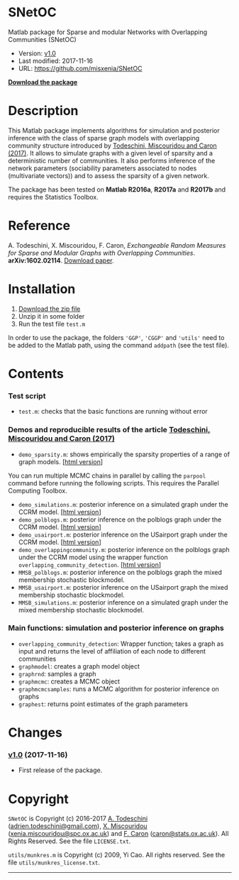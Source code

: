 # SNetOC

Matlab package for Sparse and modular Networks with Overlapping Communities (SNetOC)

- Version: [v1.0](https://github.com/misxenia/SNetOC/releases/tag/v1.0)
- Last modified: 2017-11-16
- URL: <https://github.com/misxenia/SNetOC>

[**Download the package**](https://github.com/misxenia/SNetOC/archive/master.zip)

# Description

This Matlab package implements algorithms for simulation and posterior inference 
with the class of sparse graph models with overlapping community structure introduced by 
[Todeschini, Miscouridou and Caron (2017)](https://arxiv.org/abs/1602.02114). 
It allows to simulate graphs with a given level of sparsity and a deterministic number of communities.
It also performs inference of the network parameters (sociability parameters associated to nodes (multivariate vectors)) 
and to assess the sparsity of a given network.

The package has been tested on **Matlab R2016a**, **R2017a** and **R2017b** and requires the Statistics Toolbox.

# Reference

A. Todeschini, X. Miscouridou, F. Caron, _Exchangeable Random Measures for Sparse and Modular Graphs with Overlapping Communities_. **arXiv:1602.02114**. [Download paper](https://arxiv.org/abs/1602.02114 ).

# Installation

1. [Download the zip file](https://github.com/misxenia/SNetOC/archive/master.zip)
2. Unzip it in some folder
3. Run the test file `test.m`

In order to use the package, the folders `'GGP'`, `'CGGP'` and `'utils'` need 
to be added to the Matlab path, using the command `addpath` (see the test file).

# Contents

### Test script

- `test.m`: checks that the basic functions are running without error

### Demos and reproducible results of the article [Todeschini, Miscouridou and Caron (2017)](https://arxiv.org/abs/1602.02114)

- `demo_sparsity.m`: shows empirically the sparsity properties of a range of graph models. [[html version](https://misxenia.github.io/SNetOC/demo_sparsity.html)]

You can run multiple MCMC chains in parallel by calling the `parpool` command 
before running the following scripts. This requires the Parallel Computing Toolbox.

- `demo_simulations.m`: posterior inference on a simulated graph under the CCRM model. [[html version](https://misxenia.github.io/SNetOC/demo_simulations.html)]
- `demo_polblogs.m`: posterior inference on the polblogs graph under the CCRM model. [[html version](https://misxenia.github.io/SNetOC/demo_polblogs.html)]
- `demo_usairport.m`: posterior inference on the USairport graph under the CCRM model. [[html version](https://misxenia.github.io/SNetOC/demo_usairport.html)]
- `demo_overlappingcommunity.m`: posterior inference on the polblogs graph under the CCRM model using the wrapper function `overlapping_community_detection`. [[html version](https://misxenia.github.io/SNetOC/demo_overlappingcommunity.html)]
- `MMSB_polblogs.m`: posterior inference on the polblogs graph the mixed membership stochastic blockmodel.
- `MMSB_usairport.m`: posterior inference on the USairport graph the mixed membership stochastic blockmodel.
- `MMSB_simulations.m`: posterior inference on a simulated graph under the mixed membership stochastic blockmodel.

### Main functions: simulation and posterior inference on graphs

- `overlapping_community_detection`: Wrapper function; takes a graph as input and returns the level of affiliation of each node to different communities
- `graphmodel`: creates a graph model object
- `graphrnd`: samples a graph
- `graphmcmc`: creates a MCMC object
- `graphmcmcsamples`: runs a MCMC algorithm for posterior inference on graphs
- `graphest`: returns point estimates of the graph parameters

# Changes

### [v1.0](https://github.com/misxenia/SNetOC/releases/tag/v1.0) (2017-11-16)

- First release of the package.

# Copyright

`SNetOC` is Copyright (c) 2016-2017 [A. Todeschini](http://adrien.tspace.fr) (<adrien.todeschini@gmail.com>), [X. Miscouridou](http://www.stats.ox.ac.uk/~miscouri/) (<xenia.miscouridou@spc.ox.ac.uk>) and [F. Caron](http://www.stats.ox.ac.uk/~caron/) (<caron@stats.ox.ac.uk>).
All Rights Reserved.
See the file `LICENSE.txt`.

`utils/munkres.m` is Copyright (c) 2009, Yi Cao.
All rights reserved. 
See the file `utils/munkres_license.txt`.

---------------------------------------------------------------------------
